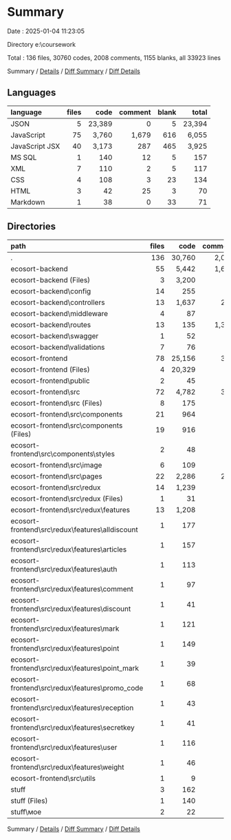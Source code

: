 # Summary

Date : 2025-01-04 11:23:05

Directory e:\\coursework

Total : 136 files,  30760 codes, 2008 comments, 1155 blanks, all 33923 lines

Summary / [Details](details.md) / [Diff Summary](diff.md) / [Diff Details](diff-details.md)

## Languages
| language | files | code | comment | blank | total |
| :--- | ---: | ---: | ---: | ---: | ---: |
| JSON | 5 | 23,389 | 0 | 5 | 23,394 |
| JavaScript | 75 | 3,760 | 1,679 | 616 | 6,055 |
| JavaScript JSX | 40 | 3,173 | 287 | 465 | 3,925 |
| MS SQL | 1 | 140 | 12 | 5 | 157 |
| XML | 7 | 110 | 2 | 5 | 117 |
| CSS | 4 | 108 | 3 | 23 | 134 |
| HTML | 3 | 42 | 25 | 3 | 70 |
| Markdown | 1 | 38 | 0 | 33 | 71 |

## Directories
| path | files | code | comment | blank | total |
| :--- | ---: | ---: | ---: | ---: | ---: |
| . | 136 | 30,760 | 2,008 | 1,155 | 33,923 |
| ecosort-backend | 55 | 5,442 | 1,616 | 458 | 7,516 |
| ecosort-backend (Files) | 3 | 3,200 | 3 | 25 | 3,228 |
| ecosort-backend\\config | 14 | 255 | 7 | 73 | 335 |
| ecosort-backend\\controllers | 13 | 1,637 | 232 | 223 | 2,092 |
| ecosort-backend\\middleware | 4 | 87 | 20 | 10 | 117 |
| ecosort-backend\\routes | 13 | 135 | 1,347 | 102 | 1,584 |
| ecosort-backend\\swagger | 1 | 52 | 0 | 4 | 56 |
| ecosort-backend\\validations | 7 | 76 | 7 | 21 | 104 |
| ecosort-frontend | 78 | 25,156 | 378 | 690 | 26,224 |
| ecosort-frontend (Files) | 4 | 20,329 | 2 | 35 | 20,366 |
| ecosort-frontend\\public | 2 | 45 | 23 | 2 | 70 |
| ecosort-frontend\\src | 72 | 4,782 | 353 | 653 | 5,788 |
| ecosort-frontend\\src (Files) | 8 | 175 | 11 | 42 | 228 |
| ecosort-frontend\\src\\components | 21 | 964 | 20 | 137 | 1,121 |
| ecosort-frontend\\src\\components (Files) | 19 | 916 | 20 | 129 | 1,065 |
| ecosort-frontend\\src\\components\\styles | 2 | 48 | 0 | 8 | 56 |
| ecosort-frontend\\src\\image | 6 | 109 | 2 | 5 | 116 |
| ecosort-frontend\\src\\pages | 22 | 2,286 | 269 | 345 | 2,900 |
| ecosort-frontend\\src\\redux | 14 | 1,239 | 51 | 120 | 1,410 |
| ecosort-frontend\\src\\redux (Files) | 1 | 31 | 0 | 1 | 32 |
| ecosort-frontend\\src\\redux\\features | 13 | 1,208 | 51 | 119 | 1,378 |
| ecosort-frontend\\src\\redux\\features\\alldiscount | 1 | 177 | 6 | 16 | 199 |
| ecosort-frontend\\src\\redux\\features\\articles | 1 | 157 | 5 | 14 | 176 |
| ecosort-frontend\\src\\redux\\features\\auth | 1 | 113 | 3 | 11 | 127 |
| ecosort-frontend\\src\\redux\\features\\comment | 1 | 97 | 3 | 10 | 110 |
| ecosort-frontend\\src\\redux\\features\\discount | 1 | 41 | 1 | 5 | 47 |
| ecosort-frontend\\src\\redux\\features\\mark | 1 | 121 | 8 | 12 | 141 |
| ecosort-frontend\\src\\redux\\features\\point | 1 | 149 | 5 | 13 | 167 |
| ecosort-frontend\\src\\redux\\features\\point_mark | 1 | 39 | 1 | 5 | 45 |
| ecosort-frontend\\src\\redux\\features\\promo_code | 1 | 68 | 7 | 7 | 82 |
| ecosort-frontend\\src\\redux\\features\\reception | 1 | 43 | 3 | 5 | 51 |
| ecosort-frontend\\src\\redux\\features\\secretkey | 1 | 41 | 2 | 5 | 48 |
| ecosort-frontend\\src\\redux\\features\\user | 1 | 116 | 4 | 11 | 131 |
| ecosort-frontend\\src\\redux\\features\\weight | 1 | 46 | 3 | 5 | 54 |
| ecosort-frontend\\src\\utils | 1 | 9 | 0 | 4 | 13 |
| stuff | 3 | 162 | 14 | 7 | 183 |
| stuff (Files) | 1 | 140 | 12 | 5 | 157 |
| stuff\\мое | 2 | 22 | 2 | 2 | 26 |

Summary / [Details](details.md) / [Diff Summary](diff.md) / [Diff Details](diff-details.md)